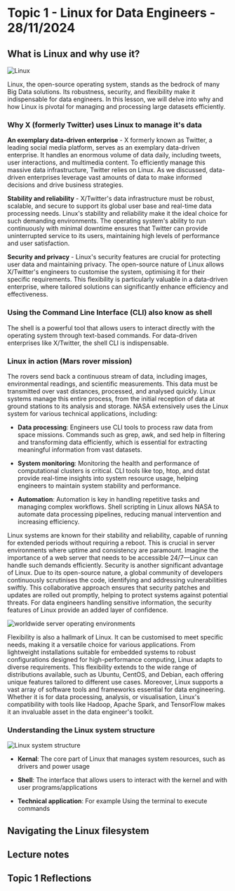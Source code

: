 # Topic 1 - Linux for Data Engineers - 28/11/2024
  
## What is Linux and why use it?

![Linux](https://images.vexels.com/media/users/3/140692/isolated/lists/72d1f12edf758d24f5b6db73bac4f297-linux-logo.png)

Linux, the open-source operating system, stands as the bedrock of many Big Data solutions. Its robustness, security, and flexibility make it indispensable for data engineers. In this lesson, we will delve into why and how Linux is pivotal for managing and processing large datasets efficiently.

### Why X (formerly Twitter) uses Linux to manage it's data

**An exemplary data-driven enterprise** -
X formerly known as Twitter, a leading social media platform, serves as an exemplary data-driven enterprise. It handles an enormous volume of data daily, including tweets, user interactions, and multimedia content.
To efficiently manage this massive data infrastructure, Twitter relies on Linux. As we discussed, data-driven enterprises leverage vast amounts of data to make informed decisions and drive business strategies. 

**Stability and reliability** -
X/Twitter's data infrastructure must be robust, scalable, and secure to support its global user base and real-time data processing needs. Linux's stability and reliability make it the ideal choice for such demanding environments. 
The operating system's ability to run continuously with minimal downtime ensures that Twitter can provide uninterrupted service to its users, maintaining high levels of performance and user satisfaction. 

**Security and privacy** -
Linux's security features are crucial for protecting user data and maintaining privacy. The open-source nature of Linux allows X/Twitter's engineers to customise the system, optimising it for their specific requirements. 
This flexibility is particularly valuable in a data-driven enterprise, where tailored solutions can significantly enhance efficiency and effectiveness.

### Using the Command Line Interface (CLI) also know as shell
 The shell is a powerful tool that allows users to interact directly with the operating system through text-based commands. For data-driven enterprises like X/Twitter, the shell CLI is indispensable.

### Linux in action (Mars rover mission)
The rovers send back a continuous stream of data, including images, environmental readings, and scientific measurements. This data must be transmitted over vast distances, processed, and analysed quickly. Linux systems manage this entire process, from the initial reception of data at ground stations to its analysis and storage. NASA extensively uses the Linux system for various technical applications, including:

- **Data processing**: Engineers use CLI tools to process raw data from space missions. Commands such as grep, awk, and sed help in filtering and transforming data efficiently, which is essential for extracting meaningful information from vast datasets.

- **System monitoring**: Monitoring the health and performance of computational clusters is critical. CLI tools like top, htop, and dstat provide real-time insights into system resource usage, helping engineers to maintain system stability and performance.

- **Automation**: Automation is key in handling repetitive tasks and managing complex workflows. Shell scripting in Linux allows NASA to automate data processing pipelines, reducing manual intervention and increasing efficiency.
 
Linux systems are known for their stability and reliability, capable of running for extended periods without requiring a reboot. This is crucial in server environments where uptime and consistency are paramount. Imagine the importance of a web server that needs to be accessible 24/7—Linux can handle such demands efficiently. Security is another significant advantage of Linux. Due to its open-source nature, a global community of developers continuously scrutinises the code, identifying and addressing vulnerabilities swiftly. This collaborative approach ensures that security patches and updates are rolled out promptly, helping to protect systems against potential threats. For data engineers handling sensitive information, the security features of Linux provide an added layer of confidence.

![worldwide server operating environments](https://www.redhat.com/rhdc/managed-files/styles/wysiwyg_full_width/private/IDCGraphic2.png.webp?itok=7kR3HR6w)

Flexibility is also a hallmark of Linux. It can be customised to meet specific needs, making it a versatile choice for various applications. From lightweight installations suitable for embedded systems to robust configurations designed for high-performance computing, Linux adapts to diverse requirements. This flexibility extends to the wide range of distributions available, such as Ubuntu, CentOS, and Debian, each offering unique features tailored to different use cases. Moreover, Linux supports a vast array of software tools and frameworks essential for data engineering. Whether it is for data processing, analysis, or visualisation, Linux's compatibility with tools like Hadoop, Apache Spark, and TensorFlow makes it an invaluable asset in the data engineer's toolkit.

### Understanding the Linux system structure

![Linux system structure](https://images.javatpoint.com/linux/images/architecture-of-linux.png)

- **Kernal**: The core part of Linux that manages system resources, such as drivers and power usage

- **Shell**: The interface that allows users to interact with the kernel and with user programs/applications

- **Technical application**: For example Using the terminal to execute commands

## Navigating the Linux filesystem







## Lecture notes



## Topic 1 Reflections

